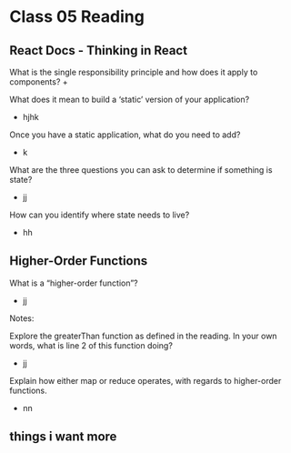 # Class 05 Reading

## React Docs - Thinking in React

What is the single responsibility principle and how does it apply to components?
+  

What does it mean to build a ‘static’ version of your application?
+  hjhk

Once you have a static application, what do you need to add?
+ k

What are the three questions you can ask to determine if something is state?
+ jj

How can you identify where state needs to live?
+ hh

## Higher-Order Functions

What is a “higher-order function”?
+ jj

Notes: 

Explore the greaterThan function as defined in the reading. In your own words, what is line 2 of this function doing?
+ jj

Explain how either map or reduce operates, with regards to higher-order functions.
+ nn

## things i want more